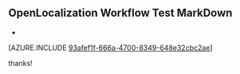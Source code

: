 ## OpenLocalization Workflow Test MarkDown
* 

[AZURE.INCLUDE [93afef1f-666a-4700-8349-648e32cbc2ae](calleeMd1.md)]

 
thanks!